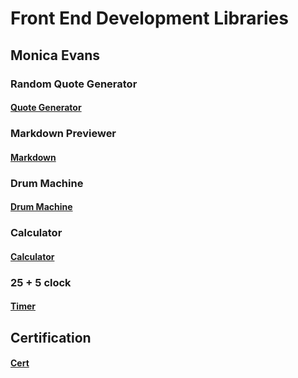 # Front End Development Libraries
## Monica Evans
### Random Quote Generator 
#### [Quote Generator](https://codepen.io/mxw035/full/XWePdbR)
### Markdown Previewer
#### [Markdown](https://codepen.io/mxw035/full/wvrQROm)
### Drum Machine
#### [Drum Machine](https://codepen.io/mxw035/full/abLPqXp)
### Calculator
#### [Calculator](https://codepen.io/mxw035/full/rNGoKdV)
### 25 + 5 clock 
#### [Timer](https://codepen.io/mxw035/full/JjrQPaz)
## Certification 
#### [Cert](https://github.com/mxw035/freecodecamp/blob/fe36d4445b2f5398e2dac2437eb1c8989838705d/Front%20end%20development%20cert.pdf)
